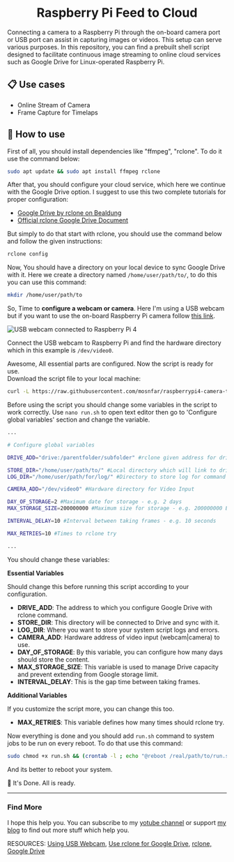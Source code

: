 <div align="center">
    <h1 style="text-align: center;">Raspberry Pi Feed to Cloud</h1>
</div>

Connecting a camera to a Raspberry Pi through the on-board camera port or USB port can assist in capturing images or videos. This setup can serve various purposes. In this repository, you can find a prebuilt shell script designed to facilitate continuous image streaming to online cloud services such as Google Drive for Linux-operated Raspberry Pi.

## 📋 Use cases

- Online Stream of Camera
- Frame Capture for Timelaps

## 🔧 How to use

First of all, you should install dependencies like "ffmpeg", "rclone". To do it use the command below:  

```bash
sudo apt update && sudo apt install ffmpeg rclone
```

After that, you should configure your cloud service, which here we continue with the Google Drive option.
I suggest to use this two complete tutorials for proper configuration:  

- [Google Drive by rclone on Bealdung](https://www.baeldung.com/linux/google-drive-guide#2-rclone)
- [Official rclone Google Drive Document](https://rclone.org/drive/)

But simply to do that start with rclone, you should use the command below and follow the given instructions:  

```bash
rclone config
```

Now, You should have a directory on your local device to sync Google Drive with it. Here we create a directory named `/home/user/path/to/`, to do this you can use this command:

```bash
mkdir /home/user/path/to
```

So, Time to **configure a webcam or camera**. Here I'm using a USB webcam but if you want to use the on-board Raspberry Pi camera follow [this link](https://www.codeinsideout.com/blog/pi/set-up-camera/#record-h264-video).  

![USB webcam connected to Raspberry Pi 4](/assets/images/webcam-to-rp4.png "USB webcam connected to Pi 4")

Connect the USB webcam to Raspberry Pi and find the hardware directory which in this example is `/dev/video0`.

Awesome, All essential parts are configured. Now the script is ready for use.  
Download the script file to your local machine:

```bash
curl -L https://raw.githubusercontent.com/mosnfar/raspberrypi4-camera-to-cloud/main/run.sh -o ./run.sh
```

Before using the script you should change some variables in the script to work correctly. Use `nano run.sh` to open text editor then go to 'Configure global variables' section and change the variable.

```bash
...

# Configure global variables

DRIVE_ADD="drive:/parentfolder/subfolder" #rclone given address for drive main folder and subfolder

STORE_DIR="/home/user/path/to/" #Local directory which will link to drive
LOG_DIR="/home/user/path/for/log/" #Directory to store log for command

CAMERA_ADD="/dev/video0" #Hardware directory for Video Input

DAY_OF_STORAGE=2 #Maximum date for storage - e.g. 2 days
MAX_STORAGE_SIZE=200000000 #Maximum size for storage - e.g. 200000000 Byte -> 200 MB

INTERVAL_DELAY=10 #Interval between taking frames - e.g. 10 seconds

MAX_RETRIES=10 #Times to rclone try

...
```

You should change these variables:

**Essential Variables**

Should change this before running this script according to your configuration.  

- **DRIVE_ADD**: The address to which you configure Google Drive with rclone command.
- **STORE_DIR**: This directory will be connected to Drive and sync with it.
- **LOG_DIR**: Where you want to store your system script logs and errors.
- **CAMERA_ADD**: Hardware address of video input (webcam|camera) to use.
- **DAY_OF_STORAGE**: By this variable, you can configure how many days should store the content.
- **MAX_STORAGE_SIZE**: This variable is used to manage Drive capacity and prevent extending from Google storage limit.
- **INTERVAL_DELAY**: This is the gap time between taking frames.

**Additional Variables**

If you customize the script more, you can change this too.

- **MAX_RETRIES**: This variable defines how many times should rclone try.  

Now everything is done and you should add `run.sh` command to system jobs to be run on every reboot. To do that use this command:

```bash
sudo chmod +x run.sh && (crontab -l ; echo "@reboot /real/path/to/run.sh") | crontab - && crontab -l
```

And its better to reboot your system.

🎉 It's Done. All is ready.

---

### Find More

I hope this help you. You can subscribe to my [yotube channel](https://www.youtube.com/channel/UC3pFrJCbA9GuHs5uEkexgdw) or support [my blog](https://build.mosn.me/?source=github-rp4-to-drive) to find out more stuff which help you.  

RESOURCES: [Using USB Webcam](https://raspberrypi-guide.github.io/electronics/using-usb-webcams), [Use rclone for Google Drive](https://www.baeldung.com/linux/google-drive-guide#2-rclone), [rclone, Google Drive](https://rclone.org/drive/)
